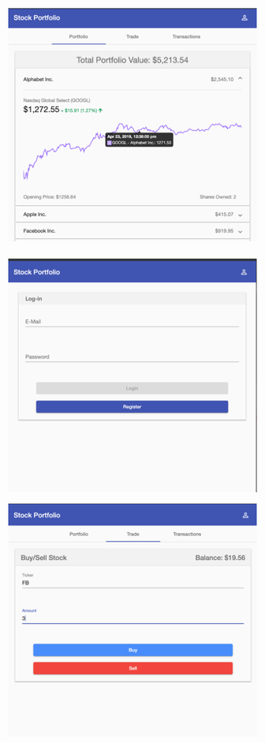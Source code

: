 ![](Home.png)
--------------------------------------------------------
![](Login.png)
--------------------------------------------------------
![](Trade.png)
